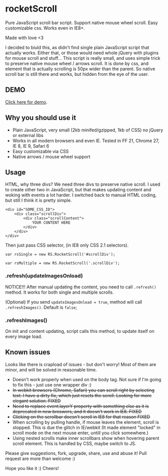 rocketScroll
============

Pure JavaScript scroll bar script. Support native mouse wheel scroll. Easy customizable css. Works even in IE8+.

Made with love <3

I decided to biuld this, as didn't find single plain JavaScript script that actually works. Either that, or those would need whole jQuery with plugins for mouse scroll and stuff... This script is really small, and uses simple trick to preserve native mouse wheel / arrows scroll. It is done by css, and element that is actually scrolling is 50px wider than the parent. So native scroll bar is still there and works, but hidden from the eye of the user.

## DEMO

[Click here for demo](http://stanko.github.io/rocketScroll/).

## Why you should use it

* Plain JavaScript, very small  (2kb minifed/gzipped, 1kb of CSS) no jQuery or external libs
* Works in all modern browsers and even IE. Tested in FF 21, Chrome 27, IE 8, IE 9, Safari 6
* Easy customizable via CSS
* Native arrows / mouse wheel support


## Usage

HTML, why three divs? We need three divs to preserve native scroll. I used to create other two
in JavaScript, but that makes updating content and woking with events a lot harder.
I switched back to manual HTML coding, but still I think it is pretty simple.

	<div id="SOME_CSS_ID">
		<div class="scrollDiv">
			<div class="scrollContent">
				YOUR CONTENT HERE
			</div>
		</div>
	</div>

Then just pass CSS selector, (in IE8 only CSS 2.1 selectors).

``var rsSingle = new RS.RocketScroll('#scrollDiv');``

``var rsMultiple = new RS.RocketScroll('.scrollDiv');``


### .refresh(updateImagesOnload)

NOTICE!!! After manual updating the content, you need to call `.refresh()` method. It works for both single and multiple scrolls.


(Optional) If you send `updateImagesOnload = true`, method will call `.refreshImages()`. Default is `false`;


### .refreshImages()

On init and content updating, script calls this method, to update itself on every image load.


## Known issues

Looks like there is crapload of issues - but don't worry! Most of them are minor, and will be solved in reasonable time.

* Doesn't work properly when used on the body tag. Not sure if I'm going to fix this - just use one wrapper div :)
* ~~In webkit browsers (Chrome, Safari) you can scroll right by selecting text. I have a dirty fix, which just resets the scroll. Looking for more elegant solution. FIXED~~
* ~~Need to replace event.layerY property with something else as it is deprecated in new broswers, and it doesn't work in IE8. FIXED~~
* ~~Clicking on the scrollbar doesn't scroll in IE8 for that reason FIXED~~
* When scrolling by pulling handle, if mouse leaves the element, scroll is stopped. This is due the glitch in IE/webkit (It made element "locked" in scroll mode on the next mouse enter, untill you click somewhere.)
* Using nested scrolls make inner scrollbars show when hovering parent scroll element. This is handled by CSS, maybe switch to JS.

Please give suggestions, fork, upgrade, share, use and abuse it! Pull request are more than welcome :)

Hope you like it :)
Cheers!
